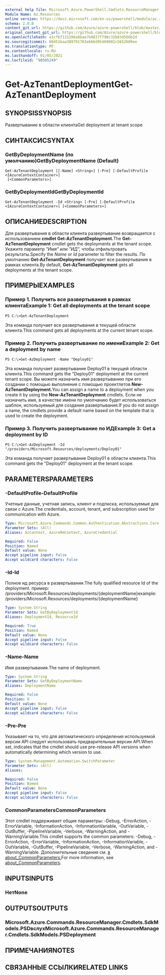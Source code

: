 ```yaml
---
external help file: Microsoft.Azure.PowerShell.Cmdlets.ResourceManager.dll-Help.xml
Module Name: Az.Resources
online version: https://docs.microsoft.com/en-us/powershell/module/az.resources/get-aztenantdeployment
schema: 2.0.0
content_git_url: https://github.com/Azure/azure-powershell/blob/master/src/Resources/Resources/help/Get-AzTenantDeployment.md
original_content_git_url: https://github.com/Azure/azure-powershell/blob/master/src/Resources/Resources/help/Get-AzTenantDeployment.md
ms.openlocfilehash: a1cfbf131286a8bae7b8837f798c32b83d566b2d
ms.sourcegitcommit: 68451baa389791703e666d95469602c5652609ee
ms.translationtype: MT
ms.contentlocale: ru-RU
ms.lasthandoff: 01/05/2021
ms.locfileid: "98505249"
---
```

# <span data-ttu-id="e0bf1-101">Get-AzTenantDeployment</span><span class="sxs-lookup"><span data-stu-id="e0bf1-101">Get-AzTenantDeployment</span></span>

## <span data-ttu-id="e0bf1-102">SYNOPSIS</span><span class="sxs-lookup"><span data-stu-id="e0bf1-102">SYNOPSIS</span></span>
<span data-ttu-id="e0bf1-103">Развертывание в области клиента</span><span class="sxs-lookup"><span data-stu-id="e0bf1-103">Get deployment at tenant scope</span></span>

## <span data-ttu-id="e0bf1-104">СИНТАКСИС</span><span class="sxs-lookup"><span data-stu-id="e0bf1-104">SYNTAX</span></span>

### <span data-ttu-id="e0bf1-105">GetByDeploymentName (по умолчанию)</span><span class="sxs-lookup"><span data-stu-id="e0bf1-105">GetByDeploymentName (Default)</span></span>
```
Get-AzTenantDeployment [[-Name] <String>] [-Pre] [-DefaultProfile <IAzureContextContainer>]
 [<CommonParameters>]
```

### <span data-ttu-id="e0bf1-106">GetByDeploymentId</span><span class="sxs-lookup"><span data-stu-id="e0bf1-106">GetByDeploymentId</span></span>
```
Get-AzTenantDeployment -Id <String> [-Pre] [-DefaultProfile <IAzureContextContainer>] [<CommonParameters>]
```

## <span data-ttu-id="e0bf1-107">ОПИСАНИЕ</span><span class="sxs-lookup"><span data-stu-id="e0bf1-107">DESCRIPTION</span></span>
<span data-ttu-id="e0bf1-108">Для развертывания в области клиента развертывание возвращается с использованием **cmdlet Get-AzTenantDeployment.**</span><span class="sxs-lookup"><span data-stu-id="e0bf1-108">The **Get-AzTenantDeployment** cmdlet gets the deployments at the tenant scope.</span></span>
<span data-ttu-id="e0bf1-109">Укажите параметр *"Имя"* *или "ИД",* чтобы отфильтровать результаты.</span><span class="sxs-lookup"><span data-stu-id="e0bf1-109">Specify the *Name* or *Id* parameter to filter the results.</span></span>
<span data-ttu-id="e0bf1-110">По умолчанию **Get-AzTenantDeployment** получает все развертывания в рамках клиента.</span><span class="sxs-lookup"><span data-stu-id="e0bf1-110">By default, **Get-AzTenantDeployment** gets all deployments at the tenant scope.</span></span>

## <span data-ttu-id="e0bf1-111">ПРИМЕРЫ</span><span class="sxs-lookup"><span data-stu-id="e0bf1-111">EXAMPLES</span></span>

### <span data-ttu-id="e0bf1-112">Пример 1. Получить все развертывания в рамках клиента</span><span class="sxs-lookup"><span data-stu-id="e0bf1-112">Example 1: Get all deployments at the tenant scope</span></span>
```
PS C:\>Get-AzTenantDeployment
```

<span data-ttu-id="e0bf1-113">Эта команда получает все развертывания в текущей области клиента.</span><span class="sxs-lookup"><span data-stu-id="e0bf1-113">This command gets all deployments at the current tenant scope.</span></span>

### <span data-ttu-id="e0bf1-114">Пример 2. Получить развертывание по имени</span><span class="sxs-lookup"><span data-stu-id="e0bf1-114">Example 2: Get a deployment by name</span></span>
```
PS C:\>Get-AzDeployment -Name "Deploy01"
```

<span data-ttu-id="e0bf1-115">Эта команда получает развертывание Deploy01 в текущей области клиента.</span><span class="sxs-lookup"><span data-stu-id="e0bf1-115">This command gets the "Deploy01" deployment at the current tenant scope.</span></span>
<span data-ttu-id="e0bf1-116">Вы можете назначить имя развертыванию при его создании с помощью выполнения с помощью проектлетов **New-AzTenantDeployment.**</span><span class="sxs-lookup"><span data-stu-id="e0bf1-116">You can assign a name to a deployment when you create it by using the **New-AzTenantDeployment** cmdlets.</span></span>
<span data-ttu-id="e0bf1-117">Если не назначить имя, в качестве имени по умолчанию будет использоваться шаблон, используемый для создания развертывания.</span><span class="sxs-lookup"><span data-stu-id="e0bf1-117">If you do not assign a name, the cmdlets provide a default name based on the template that is used to create the deployment.</span></span>

### <span data-ttu-id="e0bf1-118">Пример 3. Получить развертывание по ИД</span><span class="sxs-lookup"><span data-stu-id="e0bf1-118">Example 3: Get a deployment by ID</span></span>
```
PS C:\>Get-AzDeployment -Id "/providers/Microsoft.Resources/deployments/Deploy01"
```

<span data-ttu-id="e0bf1-119">Эта команда получает развертывание Deploy01 в области клиента.</span><span class="sxs-lookup"><span data-stu-id="e0bf1-119">This command gets the "Deploy01" deployment at the tenant scope.</span></span>

## <span data-ttu-id="e0bf1-120">PARAMETERS</span><span class="sxs-lookup"><span data-stu-id="e0bf1-120">PARAMETERS</span></span>

### <span data-ttu-id="e0bf1-121">-DefaultProfile</span><span class="sxs-lookup"><span data-stu-id="e0bf1-121">-DefaultProfile</span></span>
<span data-ttu-id="e0bf1-122">Учетные данные, учетная запись, клиент и подписка, используемые для связи с Azure.</span><span class="sxs-lookup"><span data-stu-id="e0bf1-122">The credentials, account, tenant, and subscription used for communication with Azure.</span></span>

```yaml
Type: Microsoft.Azure.Commands.Common.Authentication.Abstractions.Core.IAzureContextContainer
Parameter Sets: (All)
Aliases: AzContext, AzureRmContext, AzureCredential

Required: False
Position: Named
Default value: None
Accept pipeline input: False
Accept wildcard characters: False
```

### <span data-ttu-id="e0bf1-123">-Id</span><span class="sxs-lookup"><span data-stu-id="e0bf1-123">-Id</span></span>
<span data-ttu-id="e0bf1-124">Полное ид ресурса в развертывании.</span><span class="sxs-lookup"><span data-stu-id="e0bf1-124">The fully qualified resource Id of the deployment.</span></span>
<span data-ttu-id="e0bf1-125">пример: /providers/Microsoft.Resources/deployments/{deploymentName}</span><span class="sxs-lookup"><span data-stu-id="e0bf1-125">example: /providers/Microsoft.Resources/deployments/{deploymentName}</span></span>

```yaml
Type: System.String
Parameter Sets: GetByDeploymentId
Aliases: DeploymentId, ResourceId

Required: True
Position: Named
Default value: None
Accept pipeline input: False
Accept wildcard characters: False
```

### <span data-ttu-id="e0bf1-126">-Name</span><span class="sxs-lookup"><span data-stu-id="e0bf1-126">-Name</span></span>
<span data-ttu-id="e0bf1-127">Имя развертывания.</span><span class="sxs-lookup"><span data-stu-id="e0bf1-127">The name of deployment.</span></span>

```yaml
Type: System.String
Parameter Sets: GetByDeploymentName
Aliases: DeploymentName

Required: False
Position: 0
Default value: None
Accept pipeline input: False
Accept wildcard characters: False
```

### <span data-ttu-id="e0bf1-128">-Pre</span><span class="sxs-lookup"><span data-stu-id="e0bf1-128">-Pre</span></span>
<span data-ttu-id="e0bf1-129">Указывает на то, что для автоматического определения используемой версии API следует использовать предварительные версии API.</span><span class="sxs-lookup"><span data-stu-id="e0bf1-129">When set, indicates that the cmdlet should use pre-release API versions when automatically determining which version to use.</span></span>

```yaml
Type: System.Management.Automation.SwitchParameter
Parameter Sets: (All)
Aliases:

Required: False
Position: Named
Default value: None
Accept pipeline input: False
Accept wildcard characters: False
```

### <span data-ttu-id="e0bf1-130">CommonParameters</span><span class="sxs-lookup"><span data-stu-id="e0bf1-130">CommonParameters</span></span>
<span data-ttu-id="e0bf1-131">Этот cmdlet поддерживает общие параметры: -Debug, -ErrorAction, -ErrorVariable, -InformationAction, -InformationVariable, -OutVariable, -OutBuffer, -PipelineVariable, -Verbose, -WarningAction, and -WarningVariable.</span><span class="sxs-lookup"><span data-stu-id="e0bf1-131">This cmdlet supports the common parameters: -Debug, -ErrorAction, -ErrorVariable, -InformationAction, -InformationVariable, -OutVariable, -OutBuffer, -PipelineVariable, -Verbose, -WarningAction, and -WarningVariable.</span></span> <span data-ttu-id="e0bf1-132">Дополнительные сведения см. [в about_CommonParameters.](http://go.microsoft.com/fwlink/?LinkID=113216)</span><span class="sxs-lookup"><span data-stu-id="e0bf1-132">For more information, see [about_CommonParameters](http://go.microsoft.com/fwlink/?LinkID=113216).</span></span>

## <span data-ttu-id="e0bf1-133">INPUTS</span><span class="sxs-lookup"><span data-stu-id="e0bf1-133">INPUTS</span></span>

### <span data-ttu-id="e0bf1-134">Нет</span><span class="sxs-lookup"><span data-stu-id="e0bf1-134">None</span></span>

## <span data-ttu-id="e0bf1-135">OUTPUTS</span><span class="sxs-lookup"><span data-stu-id="e0bf1-135">OUTPUTS</span></span>

### <span data-ttu-id="e0bf1-136">Microsoft.Azure.Commands.ResourceManager.Cmdlets.SdkModels.PSDвслух</span><span class="sxs-lookup"><span data-stu-id="e0bf1-136">Microsoft.Azure.Commands.ResourceManager.Cmdlets.SdkModels.PSDeployment</span></span>

## <span data-ttu-id="e0bf1-137">ПРИМЕЧАНИЯ</span><span class="sxs-lookup"><span data-stu-id="e0bf1-137">NOTES</span></span>

## <span data-ttu-id="e0bf1-138">СВЯЗАННЫЕ ССЫЛКИ</span><span class="sxs-lookup"><span data-stu-id="e0bf1-138">RELATED LINKS</span></span>

